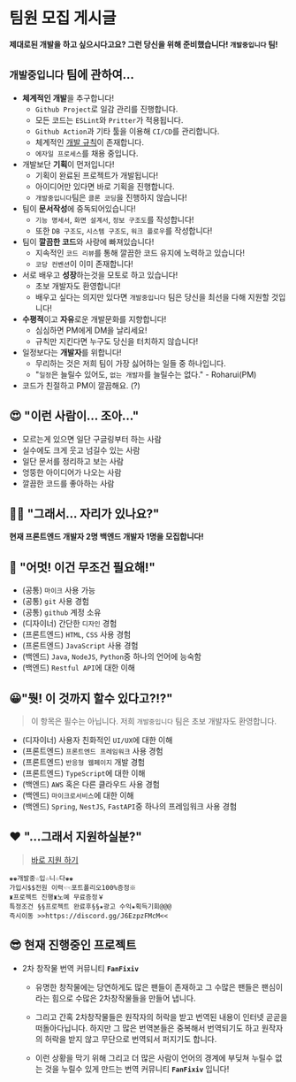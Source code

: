 # 팀원 모집 게시글

**제대로된 개발을 하고 싶으시다고요? 그런 당신을 위해 준비했습니다! `개발중입니다` 팀!**

## `개발중입니다` 팀에 관하여...

- **체계적인 개발**을 추구합니다!
  - `Github Project`로 일감 관리를 진행합니다.
  - 모든 코드는 `ESLint`와 `Pritter`가 적용됩니다.
  - `Github Action`과 기타 툴을 이용해 `CI/CD`를 관리합니다.
  - 체계적인 [개발 규칙](README.md)이 존재합니다.
  - `에자일 프로세스`를 채용 중입니다.
- 개발보단 **기획**이 먼저입니다!
  - 기획이 완료된 프로젝트가 개발됩니다!
  - 아이디어만 있다면 바로 기획을 진행합니다.
  - `개발중입니다`팀은 `클론 코딩`을 진행하지 않습니다!
- 팀이 **문서작성**에 중독되어있습니다!
  - `기능 명세서`, `화면 설계서`, `정보 구조도`를 작성합니다!
  - 또한 `DB 구조도`, `시스템 구조도`, `워크 플로우`를 작성합니다!
- 팀이 **깔끔한 코드**와 사랑에 빠져있습니다!
  - 지속적인 `코드 리뷰`를 통해 깔끔한 코드 유지에 노력하고 있습니다!
  - `코당 컨벤션`이 이미 존재합니다!
- 서로 배우고 **성장**하는것을 모토로 하고 있습니다!
  - 초보 개발자도 환영합니다!
  - 배우고 싶다는 의지만 있다면 `개발중입니다` 팀은 당신을 최선을 다해 지원할 것입니다!
- **수평적**이고 **자유**로운 개발문화를 지향합니다!
  - 심심하면 PM에게 DM을 날리세요!
  - 규칙만 지킨다면 누구도 당신을 터치하지 않습니다!
- 일정보다는 **개발자**를 위합니다!
  - 무리하는 것은 저희 팀이 가장 싫어하는 일들 중 하나입니다.
  - "`일정`은 늘릴수 있어도, `없는 개발자`를 늘릴수는 없다." - Roharui(PM)
- 코드가 친절하고 PM이 깔끔해요. (?)

## 😍 "이런 사람이... 조아..."

- 모르는게 있으면 일단 구글링부터 하는 사람
- 실수에도 크게 웃고 넘길수 있는 사람
- 일단 문서를 정리하고 보는 사람
- 엉뚱한 아이디어가 나오는 사람
- 깔끔한 코드를 좋아하는 사람

## 🤷‍♂️ "그래서... 자리가 있나요?"

**현재 프론트엔드 개발자 2명 백엔드 개발자 1명을 모집합니다!**

## 📘 "어멋! 이건 무조건 필요해!"

- (공통) `마이크` 사용 가능
- (공통) `git` 사용 경험
- (공통) `github` 계정 소유
- (디자이너) 간단한 `디자인` 경험
- (프론트엔드) `HTML`, `CSS` 사용 경험
- (프론트엔드) `JavaScript` 사용 경험
- (백엔드) `Java`, `NodeJS`, `Python`중 하나의 언어에 능숙함
- (백엔드) `Restful API`에 대한 이해

## 😀"뭣! 이 것까지 할수 있다고?!?"

> 이 항목은 필수는 아닙니다. 저희 `개발중입니다` 팀은 초보 개발자도 환영합니다.

- (디자이너) 사용자 친화적인 `UI/UX`에 대한 이해
- (프론트엔드) `프론트엔드 프레임워크` 사용 경험
- (프론트엔드) `반응형 웹페이지` 개발 경험
- (프론트엔드) `TypeScript`에 대한 이해
- (백엔드) `AWS` 혹은 다른 클라우드 사용 경험
- (백엔드) `마이크로서비스`에 대한 이해
- (백엔드) `Spring`, `NestJS`, `FastAPI`중 하나의 프레임워크 사용 경험

## ❤ "...그래서 지원하실분?"

> [바로 지원 하기](https://discord.gg/J6EzpzFMcM)

```
♚♚개발중☆입☆니☆다♚♚
가입시$$전원 이력☜☜포트폴리오100%증정※
♜프로젝트 진행♜노예 무료증정￥
특정조건 §§프로젝트 완료후§§★광고 수익★획득기회@@@
즉시이동 >>https://discord.gg/J6EzpzFMcM<<
```

## 😎 현재 진행중인 프로젝트

- 2차 창작물 번역 커뮤니티 **`FanFixiv`**

  - 유명한 창작물에는 당연하게도 많은 팬들이 존재하고 그 수많은 팬들은 팬심이라는 힘으로 수많은 2차창작물들을 만들어 냅니다.

  - 그리고 간혹 2차창작물들은 원작자의 허락을 받고 번역된 내용이 인터넷 곧곧을 떠돌아다닙니다. 하지만 그 많은 번역본들은 중복해서 번역되기도 하고 원작자의 허락을 받지 않고 무단으로 번역되서 퍼지기도 합니다.

  - 이런 상황을 막기 위해 그리고 더 많은 사람이 언어의 경계에 부딪쳐 누릴수 없는 것을 누릴수 있게 만드는 번역 커뮤니티 **`FanFixiv`** 입니다!
